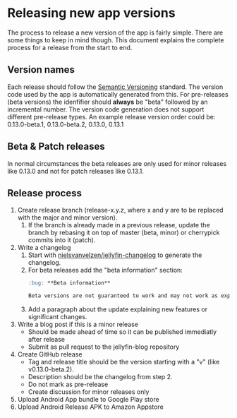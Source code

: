 # Releasing new app versions

The process to release a new version of the app is fairly simple. There are some things to keep in
mind though. This document explains the complete process for a release from the start to end.

## Version names

Each release should follow the [Semantic Versioning] standard. The version code used by the app is
automatically generated from this. For pre-releases (beta versions) the idenfifier should **always**
be "beta" followed by an incremental number. The version code generation does not support different
pre-release types. An example release version order could be: 0.13.0-beta.1, 0.13.0-beta.2, 0.13.0,
0.13.1

## Beta & Patch releases

In normal circumstances the beta releases are only used for minor releases like 0.13.0 and not for
patch releases like 0.13.1.

## Release process

1. Create release branch (release-x.y.z, where x and y are to be replaced with the major and minor
   version).
    1. If the branch is already made in a previous release, update the branch by rebasing it on top
       of master (beta, minor) or cherrypick commits into it (patch).
2. Write a changelog
    1. Start with [nielsvanvelzen/jellyfin-changelog] to generate the changelog.
    2. For beta releases add the "beta information" section:
       ```markdown
       :bug: **Beta information**
       
       Beta versions are not guaranteed to work and may not work as expected. We encourage users to create detailed bug reports if any problems arise. Read our [blog post](https://jellyfin.org/posts/android-betas/) for more information about our Android beta programs. Important to know is that our beta releases are only available on Google Play.
       ```
    3. Add a paragraph about the update explaining new features or significant changes.
3. Write a blog post if this is a minor release
    - Should be made ahead of time so it can be published immediatly after release
    - Submit as pull request to the jellyfin-blog repository
4. Create GitHub release
    - Tag and release title should be the version starting with a "v" (like v0.13.0-beta.2).
    - Description should be the changelog from step 2.
    - Do not mark as pre-release
    - Create discussion for minor releases only
5. Upload Android App bundle to Google Play store
6. Upload Android Release APK to Amazon Appstore

[Semantic Versioning]: https://semver.org/spec/v2.0.0.html

[nielsvanvelzen/jellyfin-changelog]: https://github.com/nielsvanvelzen/jellyfin-changelog
